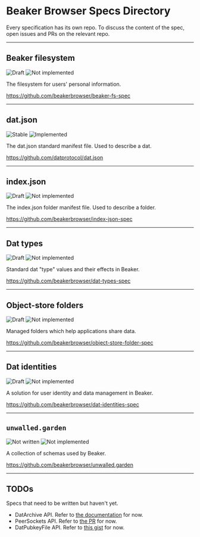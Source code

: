 # Beaker Browser Specs Directory

Every specification has its own repo.
To discuss the content of the spec, open issues and PRs on the relevant repo.

---

## Beaker filesystem

![Draft](https://img.shields.io/badge/Draft-In%20progress-yellow.svg) ![Not implemented](https://img.shields.io/badge/Status-Not%20implemented-red.svg)

The filesystem for users' personal information.

https://github.com/beakerbrowser/beaker-fs-spec

---

## dat.json

![Stable](https://img.shields.io/badge/Draft-Stable-green.svg) ![Implemented](https://img.shields.io/badge/Status-Implemented-green.svg)

The dat.json standard manifest file. Used to describe a dat.

https://github.com/datprotocol/dat.json

---

## index.json

![Draft](https://img.shields.io/badge/Draft-In%20progress-yellow.svg) ![Not implemented](https://img.shields.io/badge/Status-Not%20implemented-red.svg)

The index.json folder manifest file. Used to describe a folder.

https://github.com/beakerbrowser/index-json-spec

---

## Dat types

![Draft](https://img.shields.io/badge/Draft-In%20progress-yellow.svg) ![Not implemented](https://img.shields.io/badge/Status-Not%20implemented-red.svg)

Standard dat "type" values and their effects in Beaker.

https://github.com/beakerbrowser/dat-types-spec

---

## Object-store folders

![Draft](https://img.shields.io/badge/Draft-In%20progress-yellow.svg) ![Not implemented](https://img.shields.io/badge/Status-Not%20implemented-red.svg)

Managed folders which help applications share data.

https://github.com/beakerbrowser/object-store-folder-spec

---

## Dat identities

![Draft](https://img.shields.io/badge/Draft-In%20progress-yellow.svg) ![Not implemented](https://img.shields.io/badge/Status-Not%20implemented-red.svg)

A solution for user identity and data management in Beaker.

https://github.com/beakerbrowser/dat-identities-spec

---

## `unwalled.garden`

![Not written](https://img.shields.io/badge/Draft-Not%20written-red.svg) ![Not implemented](https://img.shields.io/badge/Status-Not%20implemented-red.svg)

A collection of schemas used by Beaker.

https://github.com/beakerbrowser/unwalled.garden

---

## TODOs

Specs that need to be written but haven't yet.

 - DatArchive API. Refer to [the documentation](https://beakerbrowser.com/docs/apis/dat) for now.
 - PeerSockets API. Refer to [the PR](https://github.com/beakerbrowser/beaker-core/pull/6) for now.
 - DatPubkeyFile API. Refer to [this gist](https://gist.github.com/pfrazee/e4a9d1bdd095564991b5b75a5fe49bd7) for now.
